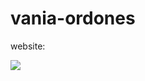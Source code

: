 # vania-ordones

website:

<img align="center" src="https://github.com/Lucas-Henrique-Lopes-Costa/vania-ordones/blob/main/video.gif?raw=true"> 
